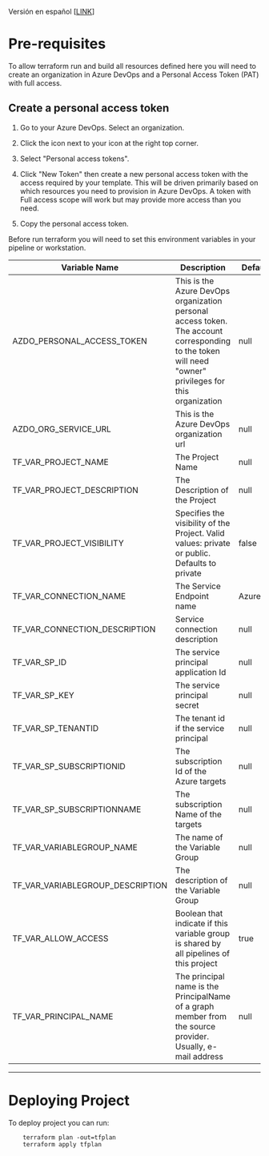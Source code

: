 
Versión en español [[LINK](https://dev.azure.com/gabrielc0841/Metalsa-java/_wiki/wikis/README.md/2/README_ES)]

  

# Pre-requisites

To allow terraform run and build all resources defined here you will need to create an organization in Azure DevOps and a Personal Access Token (PAT) with full access.

## Create a personal access token
1. Go to your Azure DevOps. Select an organization.

2. Click the icon next to your icon at the right top corner.

3. Select "Personal access tokens".

4. Click "New Token" then create a new personal access token with the access required by your template. This will be driven primarily based on which resources you need to provision in Azure DevOps. A token with Full access scope will work but may provide more access than you need.

5. Copy the personal access token.

  

Before run terraform you will need to set this environment variables in your pipeline or workstation.

| Variable Name | Description | Default | Type |
|--|--|--|--|
| AZDO_PERSONAL_ACCESS_TOKEN | This is the Azure DevOps organization personal access token. The account corresponding to the token will need "owner" privileges for this organization | null | String |
| AZDO_ORG_SERVICE_URL | This is the Azure DevOps organization url | null | String |
| TF_VAR_PROJECT_NAME | The Project Name | null | String |
| TF_VAR_PROJECT_DESCRIPTION | The Description of the Project | null | String |
| TF_VAR_PROJECT_VISIBILITY |  Specifies the visibility of the Project. Valid values: private or public. Defaults to private | false | Bool |
| TF_VAR_CONNECTION_NAME | The Service Endpoint name | AzureRM | String |
| TF_VAR_CONNECTION_DESCRIPTION | Service connection description | null | String
| TF_VAR_SP_ID | The service principal application Id | null | String |
| TF_VAR_SP_KEY | The service principal secret | null | String |
| TF_VAR_SP_TENANTID | The tenant id if the service principal | null | String |
| TF_VAR_SP_SUBSCRIPTIONID | The subscription Id of the Azure targets | null | String |
| TF_VAR_SP_SUBSCRIPTIONNAME | The subscription Name of the targets | null | String
| TF_VAR_VARIABLEGROUP_NAME | The name of the Variable Group | null | String |
| TF_VAR_VARIABLEGROUP_DESCRIPTION | The description of the Variable Group | null | String |
| TF_VAR_ALLOW_ACCESS | Boolean that indicate if this variable group is shared by all pipelines of this project | true | Bool |
| TF_VAR_PRINCIPAL_NAME | The principal name is the PrincipalName of a graph member from the source provider. Usually, e-mail address | null | List(string)
---
# Deploying Project
To deploy project you can run:
```
    terraform plan -out=tfplan
    terraform apply tfplan
```